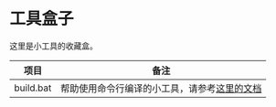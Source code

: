 # 工具盒子

这里是小工具的收藏盒。

| 项目 | 备注 |
| --- | --- |
| build.bat | 帮助使用命令行编译的小工具，请参考[这里的文档](/howto/make-use-of-build-batchfile.md) |
